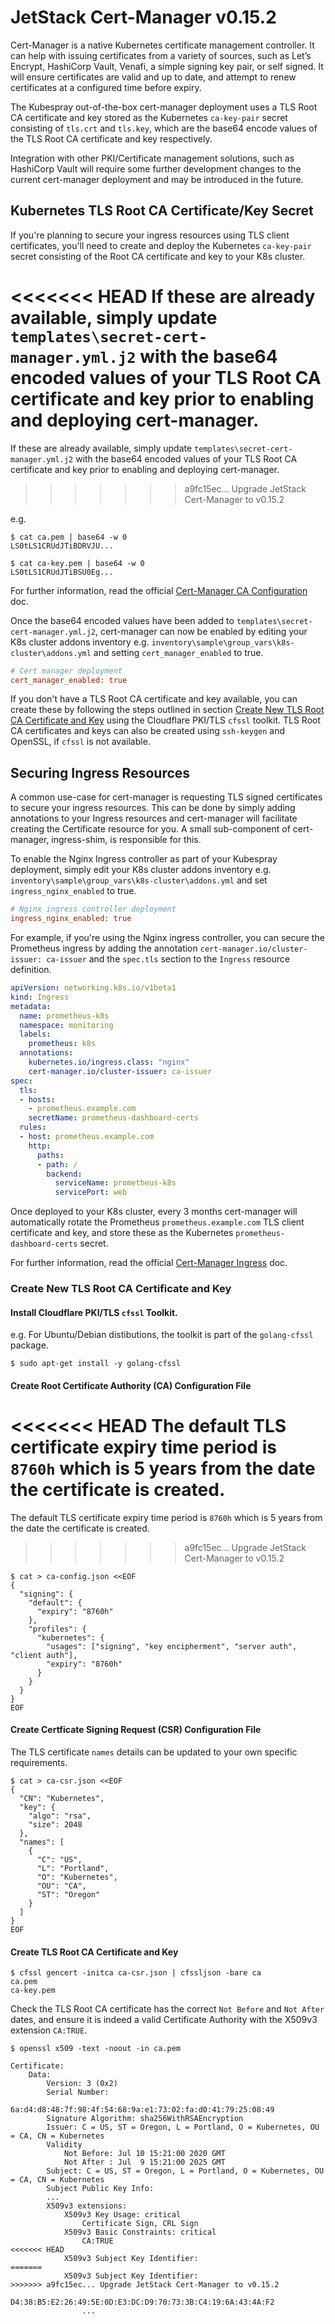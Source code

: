 # JetStack Cert-Manager v0.15.2

Cert-Manager is a native Kubernetes certificate management controller. It can help with issuing certificates from a variety of sources, such as Let’s Encrypt, HashiCorp Vault, Venafi, a simple signing key pair, or self signed. It will ensure certificates are valid and up to date, and attempt to renew certificates at a configured time before expiry.

The Kubespray out-of-the-box cert-manager deployment uses a TLS Root CA certificate and key stored as the Kubernetes `ca-key-pair` secret consisting of `tls.crt` and `tls.key`, which are the base64 encode values of the TLS Root CA certificate and key respectively.

Integration with other PKI/Certificate management solutions, such as HashiCorp Vault will require some further development changes to the current cert-manager deployment and may be introduced in the future.

## Kubernetes TLS Root CA Certificate/Key Secret

If you're planning to secure your ingress resources using TLS client certificates, you'll need to create and deploy the Kubernetes `ca-key-pair` secret consisting of the Root CA certificate and key to your K8s cluster.

<<<<<<< HEAD
If these are already available, simply update `templates\secret-cert-manager.yml.j2` with the base64 encoded values of your TLS Root CA certificate and key prior to enabling and deploying cert-manager.
=======
If these are already available, simply update `templates\secret-cert-manager.yml.j2` with the base64 encoded values of your TLS Root CA certificate and key prior to enabling and deploying cert-manager. 
>>>>>>> a9fc15ec... Upgrade JetStack Cert-Manager to v0.15.2

e.g.

```shell
$ cat ca.pem | base64 -w 0
LS0tLS1CRUdJTiBDRVJU...

$ cat ca-key.pem | base64 -w 0
LS0tLS1CRUdJTiBSU0Eg...
```

For further information, read the official [Cert-Manager CA Configuration](https://cert-manager.io/docs/configuration/ca/) doc.

Once the base64 encoded values have been added to `templates\secret-cert-manager.yml.j2`, cert-manager can now be enabled by editing your K8s cluster addons inventory e.g. `inventory\sample\group_vars\k8s-cluster\addons.yml` and setting `cert_manager_enabled` to true.

```ini
# Cert manager deployment
cert_manager_enabled: true
```

If you don't have a TLS Root CA certificate and key available, you can create these by following the steps outlined in section [Create New TLS Root CA Certificate and Key](#create-new-tls-root-ca-certificate-and-key) using the Cloudflare PKI/TLS `cfssl` toolkit. TLS Root CA certificates and keys can also be created using `ssh-keygen` and OpenSSL, if `cfssl` is not available.

## Securing Ingress Resources

A common use-case for cert-manager is requesting TLS signed certificates to secure your ingress resources. This can be done by simply adding annotations to your Ingress resources and cert-manager will facilitate creating the Certificate resource for you. A small sub-component of cert-manager, ingress-shim, is responsible for this.

To enable the Nginx Ingress controller as part of your Kubespray deployment, simply edit your K8s cluster addons inventory e.g. `inventory\sample\group_vars\k8s-cluster\addons.yml` and set `ingress_nginx_enabled` to true.

```ini
# Nginx ingress controller deployment
ingress_nginx_enabled: true
```

For example, if you're using the Nginx ingress controller, you can secure the Prometheus ingress by adding the annotation `cert-manager.io/cluster-issuer: ca-issuer` and the `spec.tls` section to the `Ingress` resource definition.

```yaml
apiVersion: networking.k8s.io/v1beta1
kind: Ingress
metadata:
  name: prometheus-k8s
  namespace: monitoring
  labels:
    prometheus: k8s
  annotations:
    kubernetes.io/ingress.class: "nginx"
    cert-manager.io/cluster-issuer: ca-issuer
spec:
  tls:
  - hosts:
    - prometheus.example.com
    secretName: prometheus-dashboard-certs
  rules:
  - host: prometheus.example.com
    http:
      paths:
      - path: /
        backend:
          serviceName: prometheus-k8s
          servicePort: web
```

Once deployed to your K8s cluster, every 3 months cert-manager will automatically rotate the Prometheus `prometheus.example.com` TLS client certificate and key, and store these as the Kubernetes `prometheus-dashboard-certs` secret.

For further information, read the official [Cert-Manager Ingress](https://cert-manager.io/docs/usage/ingress/) doc.

### Create New TLS Root CA Certificate and Key

#### Install Cloudflare PKI/TLS `cfssl` Toolkit.

e.g. For Ubuntu/Debian distibutions, the toolkit is part of the `golang-cfssl` package.

```shell
$ sudo apt-get install -y golang-cfssl
```

#### Create Root Certificate Authority (CA) Configuration File

<<<<<<< HEAD
The default TLS certificate expiry time period is `8760h` which is 5 years from the date the certificate is created.
=======
The default TLS certificate expiry time period is `8760h` which is 5 years from the date the certificate is created. 
>>>>>>> a9fc15ec... Upgrade JetStack Cert-Manager to v0.15.2

```shell
$ cat > ca-config.json <<EOF
{
  "signing": {
    "default": {
      "expiry": "8760h"
    },
    "profiles": {
      "kubernetes": {
        "usages": ["signing", "key encipherment", "server auth", "client auth"],
        "expiry": "8760h"
      }
    }
  }
}
EOF
```

#### Create Certficate Signing Request (CSR) Configuration File

The TLS certificate `names` details can be updated to your own specific requirements.

```shell
$ cat > ca-csr.json <<EOF
{
  "CN": "Kubernetes",
  "key": {
    "algo": "rsa",
    "size": 2048
  },
  "names": [
    {
      "C": "US",
      "L": "Portland",
      "O": "Kubernetes",
      "OU": "CA",
      "ST": "Oregon"
    }
  ]
}
EOF
```

#### Create TLS Root CA Certificate and Key

```shell
$ cfssl gencert -initca ca-csr.json | cfssljson -bare ca
ca.pem
ca-key.pem
```

Check the TLS Root CA certificate has the correct `Not Before` and `Not After` dates, and ensure it is indeed a valid Certificate Authority with the X509v3 extension `CA:TRUE`.

```shell
$ openssl x509 -text -noout -in ca.pem

Certificate:
    Data:
        Version: 3 (0x2)
        Serial Number:
            6a:d4:d8:48:7f:98:4f:54:68:9a:e1:73:02:fa:d0:41:79:25:08:49
        Signature Algorithm: sha256WithRSAEncryption
        Issuer: C = US, ST = Oregon, L = Portland, O = Kubernetes, OU = CA, CN = Kubernetes
        Validity
            Not Before: Jul 10 15:21:00 2020 GMT
            Not After : Jul  9 15:21:00 2025 GMT
        Subject: C = US, ST = Oregon, L = Portland, O = Kubernetes, OU = CA, CN = Kubernetes
        Subject Public Key Info:
        ...
        X509v3 extensions:
            X509v3 Key Usage: critical
                Certificate Sign, CRL Sign
            X509v3 Basic Constraints: critical
                CA:TRUE
<<<<<<< HEAD
            X509v3 Subject Key Identifier:
=======
            X509v3 Subject Key Identifier: 
>>>>>>> a9fc15ec... Upgrade JetStack Cert-Manager to v0.15.2
                D4:38:B5:E2:26:49:5E:0D:E3:DC:D9:70:73:3B:C4:19:6A:43:4A:F2
                ...
```
